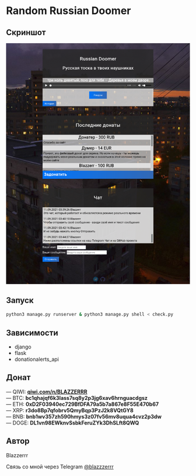 # Random Russian Doomer

## Скриншот
![Screenshot](https://github.com/Blazzerrr/RussianDoomer/blob/main/image.png)

## Запуск
```bash
python3 manage.py runserver & python3 manage.py shell < check.py
```

## Зависимости
- django
- flask
- donationalerts_api

## Донат
— QIWI: **[qiwi.com/n/BLAZZERRR](qiwi.com/n/BLAZZERRR)**</br>
— BTC: **bc1qhajqf6k3lass7sq8y2p3jg6xav6hrnguacdgsz**</br>
— ETH: **0xD2F03940ec729BfDFA79a5b7a867e8F55E470b67**</br>
— XRP: **r3do8Bp7qfobrv5QmyBqp3PzJ2k8VQtGY8**</br>
— BNB: **bnb1wv357zh590hmys3z07fv56mv8uqua4cvz2p3dw**</br>
— DOGE: **DL1vn98EWknvSsbkFeruZYk3DhSLft8QWQ**

## Автор
Blazzerrr

Связь со мной через Telegram
[@blazzzerrr](https://t.me/blazzzerrr) 
